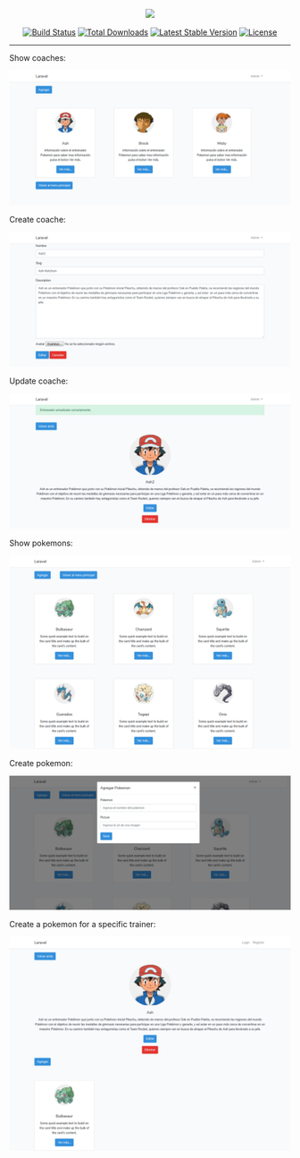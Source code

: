 <p align="center"><img src="https://laravel.com/assets/img/components/logo-laravel.svg"></p>

<p align="center">
<a href="https://travis-ci.org/laravel/framework"><img src="https://travis-ci.org/laravel/framework.svg" alt="Build Status"></a>
<a href="https://packagist.org/packages/laravel/framework"><img src="https://poser.pugx.org/laravel/framework/d/total.svg" alt="Total Downloads"></a>
<a href="https://packagist.org/packages/laravel/framework"><img src="https://poser.pugx.org/laravel/framework/v/stable.svg" alt="Latest Stable Version"></a>
<a href="https://packagist.org/packages/laravel/framework"><img src="https://poser.pugx.org/laravel/framework/license.svg" alt="License"></a>
</p>

<hr>

<p>Show coaches:</p>
<p align="center"><img src="/tests/Screenshot_0.png"></p>

<p>Create coache:</p>
<p align="center"><img src="/tests/Screenshot_1.png"></p>

<p>Update coache:</p>
<p align="center"><img src="/tests/Screenshot_2.png"></p>

<p>Show pokemons:</p>
<p align="center"><img src="/tests/Screenshot_3.png"></p>

<p>Create pokemon:</p>
<p align="center"><img src="/tests/Screenshot_4.png"></p>

<p>Create a pokemon for a specific trainer:</p>
<p align="center"><img src="/tests/Screenshot_5.png"></p>
